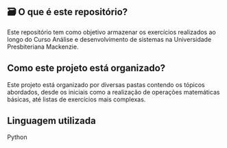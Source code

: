 ## 🗃️ O que é este repositório?
Este repositório tem como objetivo armazenar os exercícios realizados ao longo do Curso Análise e desenvolvimento de sistemas na Universidade Presbiteriana Mackenzie.

## Como este projeto está organizado?
Este projeto está organizado por diversas pastas contendo os tópicos abordados, desde os iniciais como a realização de operações matemáticas básicas, até listas de exercícios mais complexas.

## Linguagem utilizada
Python
